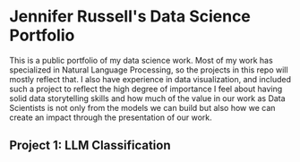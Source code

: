 # Jennifer Russell's Data Science Portfolio

This is a public portfolio of my data science work. Most of my work has specialized in Natural Language
Processing, so the projects in this repo will mostly reflect that. I also have experience in data
visualization, and included such a project to reflect the high degree of importance I feel about having 
solid data storytelling skills and how much of the value in our work as Data Scientists is not only from 
the models we can build but also how we can create an impact through the presentation of our work. 

## Project 1: LLM Classification

